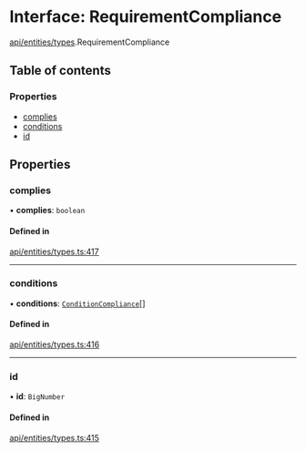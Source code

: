 # Interface: RequirementCompliance

[api/entities/types](../wiki/api.entities.types).RequirementCompliance

## Table of contents

### Properties

- [complies](../wiki/api.entities.types.RequirementCompliance#complies)
- [conditions](../wiki/api.entities.types.RequirementCompliance#conditions)
- [id](../wiki/api.entities.types.RequirementCompliance#id)

## Properties

### complies

• **complies**: `boolean`

#### Defined in

[api/entities/types.ts:417](https://github.com/PolymeshAssociation/polymesh-sdk/blob/9a8715021/src/api/entities/types.ts#L417)

___

### conditions

• **conditions**: [`ConditionCompliance`](../wiki/api.entities.types.ConditionCompliance)[]

#### Defined in

[api/entities/types.ts:416](https://github.com/PolymeshAssociation/polymesh-sdk/blob/9a8715021/src/api/entities/types.ts#L416)

___

### id

• **id**: `BigNumber`

#### Defined in

[api/entities/types.ts:415](https://github.com/PolymeshAssociation/polymesh-sdk/blob/9a8715021/src/api/entities/types.ts#L415)
